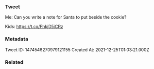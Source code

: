 ### Tweet
Me: Can you write a note for Santa to put beside the cookie?

Kids: https://t.co/FhkjD5iCRz

### Metadata
Tweet ID: 1474546270979121155
Created At: 2021-12-25T01:03:21.000Z

### Related

